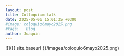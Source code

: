 ```yaml
---
layout: post
title: Colloquium talk
date: 2025-05-06 15:01:35 +0300
#image: coloquio6mayo2025.png
#tags:   Blog
author: Joaquin
---
```

![]({{ site.baseurl }}/images/coloquio6mayo2025.png)
